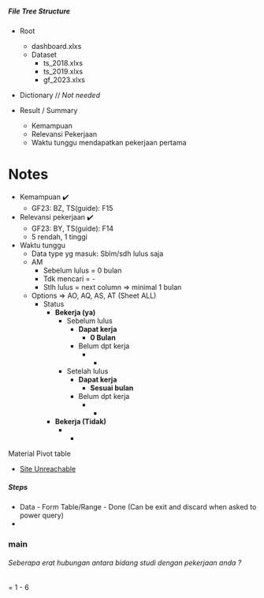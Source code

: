 ##### File Tree Structure
- Root
	- dashboard.xlxs
	- Dataset
		- ts_2018.xlxs
		- ts_2019.xlxs
		- gf_2023.xlxs

- Dictionary // *Not needed*
- Result / Summary
	- Kemampuan
	- Relevansi Pekerjaan
	- Waktu tunggu mendapatkan pekerjaan pertama

# Notes
- Kemampuan ✔️
	- GF23: BZ, TS(guide): F15
- Relevansi pekerjaan ✔️
	- GF23: BY, TS(guide): F14
	- 5 rendah, 1 tinggi
- Waktu tunggu 
	- Data type yg masuk: Sblm/sdh lulus saja
	- AM
		- Sebelum lulus = 0 bulan
		- Tdk mencari = -
		- Stlh lulus = next column => minimal 1 bulan
	- Options => AO, AQ, AS, AT (Sheet ALL)
		- Status
			- **Bekerja (ya)**
				- Sebelum lulus
					- **Dapat kerja**
						- **0 Bulan**
					- Belum dpt kerja
						- -
				- Setelah lulus
					- **Dapat kerja**
						- **Sesuai bulan**
					- Belum dpt kerja
						- -
			- **Bekerja (Tidak)**
				- -

Material
Pivot table
- [Site Unreachable](https://www.youtube.com/watch?v=RM8T1eYBjQY)
##### Steps
- Data - Form Table/Range - Done (Can be exit and discard when asked to power query)
- 
### main
###### Seberapa erat hubungan antara bidang studi dengan pekerjaan anda ?
= 1 - 6
